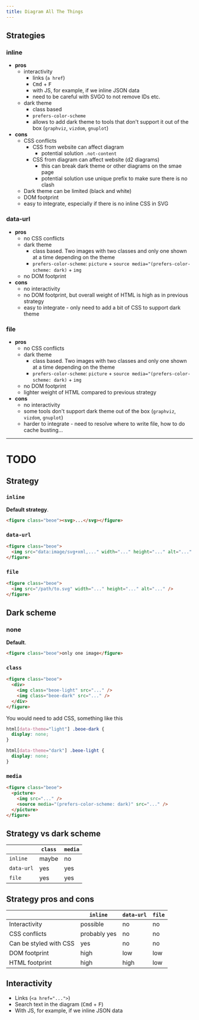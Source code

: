 ```yaml
---
title: Diagram All The Things
---
```


## Strategies

### inline

- **pros**
  - interactivity
    - links (`a href`)
    - <Kbd>Cmd</kbd> + <Kbd>F</kbd>
    - with JS, for example, if we inline JSON data
    - need to be careful with SVGO to not remove IDs etc.
  - dark theme
    - class based
    - `prefers-color-scheme`
    - allows to add dark theme to tools that don't support it out of the box (`graphviz`, `vizdom`, `gnuplot`)
- **cons**
  - CSS conflicts
    - CSS from website can affect diagram
      - potential solution `.not-content`
    - CSS from diagram can affect website (d2 diagrams)
      - this can break dark theme or other diagrams on the smae page
      - potential solution use unique prefix to make sure there is no clash
  - Dark theme can be limited (black and white)
  - DOM footprint
  - easy to integrate, especially if there is no inline CSS in SVG

### data-url

- **pros**
  - no CSS conflicts
  - dark theme
    - class based. Two images with two classes and only one shown at a time depending on the theme
    - `prefers-color-scheme`: `picture` + `source media="(prefers-color-scheme: dark)` + `img`
  - no DOM footprint
- **cons**
  - no interactivity
  - no DOM footprint, but overall weight of HTML is high as in previous strategy
  - easy to integrate - only need to add a bit of CSS to support dark theme

### file

- **pros**
  - no CSS conflicts
  - dark theme
    - class based. Two images with two classes and only one shown at a time depending on the theme
    - `prefers-color-scheme`: `picture` + `source media="(prefers-color-scheme: dark)` + `img`
  - no DOM footprint
  - lighter weight of HTML compared to previous strategy
- **cons**
  - no interactivity
  - some tools don't support dark theme out of the box (`graphviz`, `vizdom`, `gnuplot`)
  - harder to integrate - need to resolve where to write file, how to do cache busting...

---

# TODO

## Strategy

### `inline`

**Default strategy**.

```html
<figure class="beoe"><svg>...</svg></figure>
```

### `data-url`

```html
<figure class="beoe">
  <img src="data:image/svg+xml,..." width="..." height="..." alt="..." />
</figure>
```

### `file`

```html
<figure class="beoe">
  <img src="/path/to.svg" width="..." height="..." alt="..." />
</figure>
```

## Dark scheme

### none

**Default**.

```html
<figure class="beoe">only one image</figure>
```

### `class`

```html
<figure class="beoe">
  <div>
    <img class="beoe-light" src="..." />
    <img class="beoe-dark" src="..." />
  </div>
</figure>
```

You would need to add CSS, something like this

```CSS
html[data-theme="light"] .beoe-dark {
  display: none;
}

html[data-theme="dark"] .beoe-light {
  display: none;
}
```

### `media`

```html
<figure class="beoe">
  <picture>
    <img src="..." />
    <source media="(prefers-color-scheme: dark)" src="..." />
  </picture>
</figure>
```

## Strategy vs dark scheme

|            | `class` | `media` |
| ---------- | ------- | ------- |
| `inline`   | maybe   | no      |
| `data-url` | yes     | yes     |
| `file`     | yes     | yes     |

## Strategy pros and cons

|                        | `inline`     | `data-url` | `file` |
| ---------------------- | ------------ | ---------- | ------ |
| Interactivity          | possible     | no         | no     |
| CSS conflicts          | probably yes | no         | no     |
| Can be styled with CSS | yes          | no         | no     |
| DOM footprint          | high         | low        | low    |
| HTML footprint         | high         | high       | low    |

## Interactivity

- Links (`<a href="...">`)
- Search text in the diagram (<Kbd>Cmd</kbd> + <Kbd>F</kbd>)
- With JS, for example, if we inline JSON data
